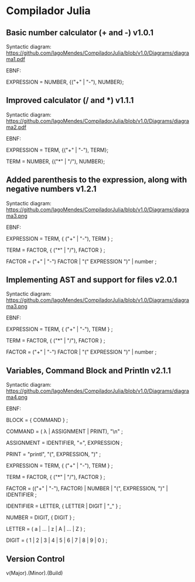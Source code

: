 # Compilador Julia

## Basic number calculator (+ and -) v1.0.1

Syntactic diagram: https://github.com/IagoMendes/CompiladorJulia/blob/v1.0/Diagrams/diagrama1.pdf

EBNF:

EXPRESSION = NUMBER, {("+" | "-"), NUMBER};


## Improved calculator (/ and *) v1.1.1

Syntactic diagram: https://github.com/IagoMendes/CompiladorJulia/blob/v1.0/Diagrams/diagrama2.pdf

EBNF:

EXPRESSION = TERM, {("+" | "-"), TERM};

TERM = NUMBER, {("*" | "/"), NUMBER};


## Added parenthesis to the expression, along with negative numbers v1.2.1

Syntactic diagram: https://github.com/IagoMendes/CompiladorJulia/blob/v1.0/Diagrams/diagrama3.png

EBNF:

EXPRESSION = TERM, { ("+" | "-"), TERM } ;

TERM = FACTOR, { ("*" | "/"), FACTOR } ;

FACTOR = ("+" | "-") FACTOR | "(" EXPRESSION ")" | number ;


## Implementing AST and support for files v2.0.1

Syntactic diagram: https://github.com/IagoMendes/CompiladorJulia/blob/v1.0/Diagrams/diagrama3.png

EBNF:

EXPRESSION = TERM, { ("+" | "-"), TERM } ;

TERM = FACTOR, { ("*" | "/"), FACTOR } ;

FACTOR = ("+" | "-") FACTOR | "(" EXPRESSION ")" | number ;


## Variables, Command Block and Println v2.1.1

Syntactic diagram: https://github.com/IagoMendes/CompiladorJulia/blob/v1.0/Diagrams/diagrama4.png

EBNF:

BLOCK = { COMMAND } ;

COMMAND = ( λ | ASSIGNMENT | PRINT), "\n" ;

ASSIGNMENT = IDENTIFIER, "=", EXPRESSION ;

PRINT = "printl", "(", EXPRESSION, ")" ;

EXPRESSION = TERM, { ("+" | "-"), TERM } ;

TERM = FACTOR, { ("*" | "/"), FACTOR } ;

FACTOR = (("+" | "-"), FACTOR) | NUMBER | "(", EXPRESSION, ")" | IDENTIFIER ;

IDENTIFIER = LETTER, { LETTER | DIGIT | "_" } ;

NUMBER = DIGIT, { DIGIT } ;

LETTER = ( a | ... | z | A | ... | Z ) ;

DIGIT = ( 1 | 2 | 3 | 4 | 5 | 6 | 7 | 8 | 9 | 0 ) ;


## Version Control
v(Major).(Minor).(Build)
